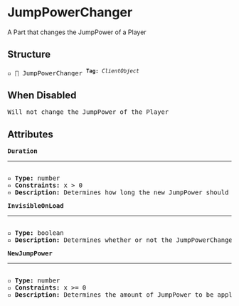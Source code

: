 # JumpPowerChanger

A Part that changes the JumpPower of a Player

## Structure
<pre>
▫️ 🔲 JumpPowerChanger <sup><b>Tag:</b> <i>ClientObject</i></sup>
</pre>

## When Disabled
<pre>
Will not change the JumpPower of the Player
</pre>

## Attributes
<pre>
<b>Duration</b>  
<hr>
▫️ <b>Type:</b> number  
▫️ <b>Constraints:</b> x > 0  
▫️ <b>Description:</b> Determines how long the new JumpPower should last
</pre>

<pre>
<b>InvisibleOnLoad</b>  
<hr>
▫️ <b>Type:</b> boolean  
▫️ <b>Description:</b> Determines whether or not the JumpPowerChanger should be invisible when the Tower loads
</pre>

<pre>
<b>NewJumpPower</b>  
<hr>
▫️ <b>Type:</b> number  
▫️ <b>Constraints:</b> x >= 0  
▫️ <b>Description:</b> Determines the amount of JumpPower to be applied
</pre>
